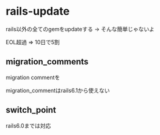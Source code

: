 # rails-update

rails以外の全てのgemをupdateする
-> そんな簡単じゃないよ

EOL超過 => 10日で5割

## migration_comments

migration commentを

migration_commentはrails6.1から使えない

## switch_point

rails6.0までは対応

